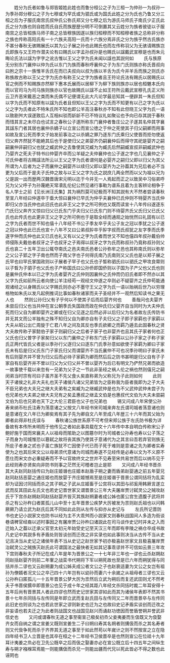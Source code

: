 <!-- { "loadSidebar": true } -->
　　姓分为氏者如鲁与郑皆姬姓此姓也而鲁分桓公之子为三桓一为仲孙一为叔孙一为季孙郑分穆公之子为七穆或为罕氏或为驷氏或为国氏此姓之分为氏也乃鲁又分三桓之后为子服氏南宫氏叔仲氏公弥氏郑又分七穆之后为游氏马师氏子南氏少正氏此氏之分为族也则自姓而氏自氏而族歴歴分明不可倒置其又云姓分为族者彼徒以子服南宫之总皆桓族马师子南之总皆穆族因遂以族归桓穆而不知桓穆者族之总称非分称之族也传称高阳氏有一十六族夫高阳一氏而十六族分焉非氏之分为族乎然古氏族亦不甚分春秋无骇赐展氏以其为公子展之孙也此赐氏也而左传称羽父为无骇请赐族岂氏即族与又王符作潜夫论有曰赐氏以字孟孙叔孙是也赐氏以諡戴武宣穆是也而朱元晦论氏法以諡为字字之讹古惟以王父之字为氏未闻以諡也其説何如
　　氏与族原无分别东门襄仲以仲为氏以东门为族而春秋呼襄仲之子为东门氏则族亦称氏晋叔向曰肹之宗十一族惟羊舌氏在而已夫叔向以叔为族以羊舌为氏今并羊舌而族之则氏亦称族故古称以王父之字为氏亦有称王父之字为族者且王符论氏法有赐氏以居赐氏以官之例而不知赐族亦然柳下惠本氏展而以居柳下为柳下族则族亦以居也桓魋本氏向而以官司马为司马族则族亦以官也故赐氏以諡不止如王符所云戴武宣穆孔氏正义所云卫齐恶宋戴恶之类而朱氏偶不记便谓无此大凡论学最忌知其一便辟其一朱氏但知以字为氏而不知原有以諡为氏者且但知以王父之字为氏而不知更有以己之字为氏以父之字为氏者此不特朱氏所不知也即公羊高注春秋亦不知有此但晓王父字为氏一语以致剧舛大误遂致后人互相纠驳而龂龂不已不特议礼如聚讼也予向已存其説于春秋而惜其言之未尽白也试言之春秋公子遂所称东门襄仲者鲁庄公之子遂其名仲其字襄其諡东门者其居也襄仲杀嫡子以立宣公而宣公徳之于仲之死使其子归父嗣卿而用事如故及宣公死而季文子始发前事治之以杀嫡之罪乃逐东门氏乘归父使晋而拒勿使返归父奔齐然犹不能絶其后也于是使归父之弟婴齐仍嗣襄仲后而得守其祀是婴齐之嗣嗣襄仲非嗣归父也犹之臧武仲之去鲁使其兄臧为为臧氏后然嗣臧宣叔非嗣臧武仲也乃婴齐之死夫子特书曰仲婴齐卒而公羊疑之夫仲襄仲也公子遂之字也几见襄仲之子可氏仲者将古赐諡法所云以王父之字为氏者谓何是必婴齐之嗣归父即以归父为其父所谓为人后者为之子而襄仲之嗣婴齐以续归父即以婴齐为之孙葢其为兄后者必不当更为父后而于是夫子氏仲之故与以王父之字为氏之説庶几两全然而以父为祖以兄为父是説一出而歴两汉魏晋唐宋元明以迄于今并无一人焉起而正之以致吴中习俗弟呼兄为父父呼子为孙蔑絶天常凟乱伦纪公然见诸行事勒为谱系且着为主客辨论相争于名人学士之前【见长洲汪氏集】其为祸烈莫可纪极而不知其説有大不然者尝读春秋至宣八年经曰仲遂卒于埀大惊曰襄仲已早氏为仲乎夫襄仲已氏仲则不特婴齐当氏仲即归父亦当氏仲也此旧氏也此非王父之字之所可例也又既而读宣十八年传曰遂逐东门氏归父奔齐又惊曰归父已氏东门乎夫归父已氏东门则不待婴齐氏父氏归父已氏父氏也此传氏也此更非王父之字之所可例也于是取全经而通观之始恍然曰礼固有以已之字为氏者而世不知也僖十八年经不书公子季友卒乎夫公子友之冠以季犹之公子遂之冠以仲也此已氏也宣十八年不又曰公弟叔肸卒乎肸字叔而氏叔犹之友字季而氏季遂字仲而氏仲也此又已氏也礼又有以父之字为氏者而世又不知也僖四年叔孙戴伯帅师侵陈夫戴伯者叔牙之子也叔牙之子焉得以叔牙之字为氏而称叔孙乃竟称叔孙则父氏也哀二十五年卫出公辄夺南氏之邑夫南氏邑者公孙弥牟之邑也其称南氏则以弥牟之父公子郢之字子南也然而子南父字也子何得氏南乃氏南则又父氏也是以郑子展之氏罕也曰罕氏掌国政则以子展者子罕子也父氏也子晳称驷氏曰以驷氏之甲攻良霄则以子晳为子驷子也父氏也子产称国氏曰公孙侨即国侨则以子国为子产父也父氏也则是襄仲氏仲本以已之字为氏者婴齐之氏仲则因襄仲之氏仲而仍旧氏者即不然亦以其父字为氏如前所云者向使公羊注经苟一观经文仲遂之卒则必不疑婴齐之氏仲苟能通观诸经之以身赐氏以父字赐氏则亦必不墨守王父之字为氏一语以贻祸后世乃以穷理格物如朱氏以发凡起例推词比事如春秋诸家而夫子圣经并不一观然后知读书之果无人也
　　然则公孙归父有子乎何以不使其子后而后婴齐何也
　　善哉问也夫婴齐未尝后归父也当共仲在宣公朝季氏失国政而政在仲氏归父婴齐自当同时为大夫仲氏死而归父自为卿即婴齐之卿或在归父见逐之后然必非以后归父为名者故左氏传防书并无其文而公羊独有之殊不知归父自为卿亦自有子夫归父之子即子家羁也子家羁以大夫从昭公出亡周旋于亡君八年之间及其反也季氏欲卿之而羁乃遁去此固春秋之贤大夫故传称子家懿伯子家子则嗣归父之后者子家子也非婴齐也且其氏子家者何也正父氏也归父曽字子家矣归父以东门襄仲之子称东门氏子家羁以公孙子家之子称子家氏正两代皆氏父者是以季孙行父逐归父曰逐东门氏季孙意如欲使子家羁为卿曰子家氏未有后是归父氏东门子家氏归父而谓婴齐不当氏襄仲不可也况季孙明曰子家氏未有后则婴齐并不曾为归父后而必待子家羁为卿而然后后之防书甚明是归父自有子子家自有后婴齐并不曽以归父为父归父并不曽以婴齐为后已有明文乃俨然兄弟而欲造一故事使千载以来忽有一兄弟为父子之一节此非圣经之祸人伦之祸也然则僖兄之嗣闵弟当时宗有司曰子虽齐圣不先父食乆矣直称弟为父称兄为子此则如何
　　此则天子诸侯之礼非大夫礼也天子诸侯凡诸父兄弟皆为之臣称我为臣者我即为之子大夫不臣兄弟也大夫兄之继大夫弟有之矣臧为之继臧武仲是也为不父武仲武仲未尝子为也兄弟也大夫弟之继大夫兄有之矣孟惠叔之继孟文伯是也惠叔代文伯为大夫未尝嗣文伯为后也兄弟也天下之大伦三君臣也父子也兄弟也
　　锡又问成八年宋使公孙寿来纳币杜氏注寿为荡意诸之父按文八年经书宋司城来奔左氏谓司城者荡意诸也则是意诸在文八年已为卿矣焉有其子先为卿自文八年至成八年歴三十六年而其父始为卿者此得非杜氏误与
　　春秋诸公族世系原不可考但宋郑公族于左氏防书极为详备故有本传所未明而于他传见之者如此事具载在文十六年传中本自明白传称宋公子鲍好施于国而宋襄夫人以祖母而隂助之以图簒尔时为司城者公孙寿也寿以公子荡之子而身为司城惟恐以簒弑之故将丧其族乃使其子意诸代为之其言曰吾若弃官则族无所庇子者身之贰也子虽亡族犹不亡因使子代已而子死于难则是意诸之先为卿者实寿使为之也其后宋文公以母弟须代意诸为司城而寿遂不见经传是必寿以文为不义原不愿仕而宋文亦必重疑寿而不予以官故终文之世并不见寿至宋共易世而后以纳币见于此经则寿亦贤矣向非防书则事之茫然无可稽者岂止是耶
　　又问成八年经书晋杀其大夫赵同赵括传曰为赵庄姬谮也庄姬本赵盾子朔之妻而盾弟赵婴通之前五年婴兄赵同赵括恶婴之通庄姬也而放婴于齐庄姬憾焉至是庄姬谮于晋景公谓同括将为乱栾却为证因讨同括而杀之其子朔之子武从庄姬畜于公宫将以其田与祁奚用韩厥言遂立武而反其田此左氏文也若史记晋世家又谓晋景公三年大夫屠岸贾讨弑灵公之贼攻赵氏于下宫杀赵朔赵同赵括赵婴齐皆灭其族赵朔妻者成公姊也匿公宫生遗腹子武将并杀之有公孙杵臼者匿孤儿山中至十五年晋景公疾梦大厉被发为祟则赵氏祖也以问韩厥厥乃请立武为赵氏后其不同如此此则从左传与抑亦从史记与
　　左氏所记晋防书也史记小説家文也防书以经为主不大乖舛而小説家文则春秋战国间人多造为街谈巷语稗官经裔以述时事因之有屠岸贾公孙杵臼诸説此在司马谈作史记时并未之入而迁始入之葢以迁承父官至太初元年始受史记至天汉三年而即有李陵之祸仓卒成书故凡史记中其説多有矛盾处则皆谈创而迁改之非实录也如此事则决当从古传不当从史记且决当从史记之诸侯年表不当从史记之赵世家予初亦极喜赵世家文且极喜屠岸贾治弑灵公之贼族灭赵氏此可谓国法之最快者无如其记事乖谬并不可信如云景三年攻下宫则春秋夫子所记在成八年是年为晋景公之一十七年非三年也一谬也云杀赵朔赵同赵括赵婴齐则前二年鞌之战栾书代朔将下军以朔死故也至是已六年而朔犹得与同括并杀二谬也又云赵朔妻为成公姊夫成公者文公之子也赵衰适妻为文公之女岂有祖孙为僚婿者况文公之卒己四十六年岂有以幼孙而妻六十余嵗之从祖母者三谬也又云公孙杵臼匿孤儿一十五年晋景公梦大厉为祟然后立武为朔后而复还武田则尤不然考夫子书晋侯獳卒即晋景公也见于成十年之经其距八年经文杀同括时裁二年耳安得十五年后尚有晋景其人者此四谬也然而史记世家其谬如此而其为诸侯年表即不然其书景十七年杀同括与左传同是年即立武而复赵氏田与左传同又二年而晋景卒与左传同此旧史也则谈为之也若此世家之谬则新史也迁为之也故曰史记矛盾实谈创而迁改之非妄语也若夫迁之为此者则战国文也战国见赵兴而诵赵功徳因而誉盾誉朔并誉武非信史也
　　又问或谓春秋无道之事至衞宣己极矣初烝父妾夷姜而生伋既又为伋娶齐女而自纳之谓之宣姜又既则宣姜生二子曰朔曰寿其名朔者则搆伋而杀之其名寿者则又代伋争死而杀于齐界其无道之事至于如此然苟以年嵗计之则不然按宣之立在隐四年经书卫人立晋是也其卒在桓之十二年经书卫侯晋卒是也然则宣公在位祗十九年耳计夷姜之烝必在卫先公既卒之后而伋之娶妻亦必在宣公既立后十四五年之间纵生寿与朔才襁褓耳焉能一则能搆伋而杀兄一则能出疆而代兄以死此皆必不得之数也此诬罔也
